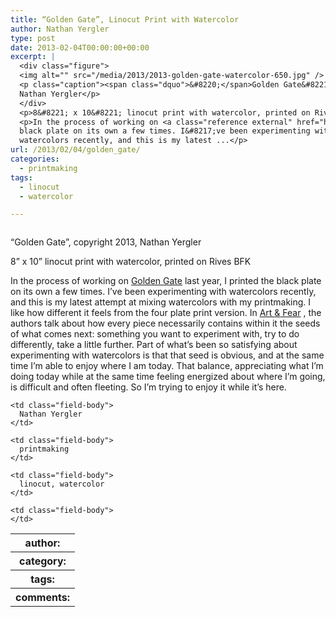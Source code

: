 ```yaml
---
title: “Golden Gate”, Linocut Print with Watercolor
author: Nathan Yergler
type: post
date: 2013-02-04T00:00:00+00:00
excerpt: |
  <div class="figure">
  <img alt="" src="/media/2013/2013-golden-gate-watercolor-650.jpg" />
  <p class="caption"><span class="dquo">&#8220;</span>Golden Gate&#8221;, copyright 2013,
  Nathan Yergler</p>
  </div>
  <p>8&#8221; x 10&#8221; linocut print with watercolor, printed on Rives <span class="caps">BFK</span></p>
  <p>In the process of working on <a class="reference external" href="http://www.flickr.com/photos/nathan_y/7842926688/">Golden Gate</a> last year, I printed the
  black plate on its own a few times. I&#8217;ve been experimenting with
  watercolors recently, and this is my latest ...</p>
url: /2013/02/04/golden_gate/
categories:
  - printmaking
tags:
  - linocut
  - watercolor

---
```

<div class="figure">
  <img alt="" src="/media/2013/2013-golden-gate-watercolor-650.jpg" />

  <p class="caption">
    <span class="dquo">&#8220;</span>Golden Gate&#8221;, copyright 2013, Nathan Yergler
  </p>
</div>

8&#8221; x 10&#8221; linocut print with watercolor, printed on Rives <span class="caps">BFK</span>

In the process of working on [Golden Gate][1]  last year, I printed the black plate on its own a few times. I&#8217;ve been experimenting with watercolors recently, and this is my latest attempt at mixing watercolors with my printmaking. I like how different it feels from the four plate print version. In [Art <span class="amp">&</span> Fear][2] , the authors talk about how every piece necessarily contains within it the seeds of what comes next: something you want to experiment with, try to do differently, take a little further. Part of what&#8217;s been so satisfying about experimenting with watercolors is that that seed is obvious, and at the same time I&#8217;m able to enjoy where I am today. That balance, appreciating what I&#8217;m doing today while at the same time feeling energized about where I&#8217;m going, is difficult and often fleeting. So I&#8217;m trying to enjoy it while it&#8217;s here.

<table class="docutils field-list" frame="void" rules="none">
  <col class="field-name" /> <col class="field-body" /> <tr class="field">
    <th class="field-name">
      author:
    </th>

    <td class="field-body">
      Nathan Yergler
    </td>
  </tr>

  <tr class="field">
    <th class="field-name">
      category:
    </th>

    <td class="field-body">
      printmaking
    </td>
  </tr>

  <tr class="field">
    <th class="field-name">
      tags:
    </th>

    <td class="field-body">
      linocut, watercolor
    </td>
  </tr>

  <tr class="field">
    <th class="field-name">
      comments:
    </th>

    <td class="field-body">
    </td>
  </tr>
</table>

 [1]: http://www.flickr.com/photos/nathan_y/7842926688/
 [2]: http://www.tedorland.com/artandfear/index.html